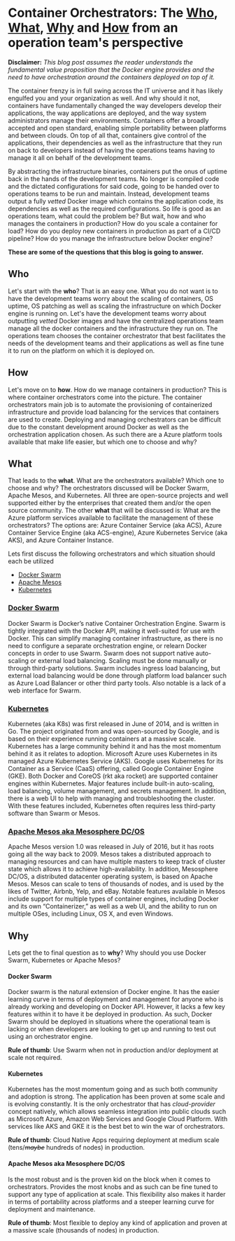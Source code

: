 # Container Orchestrators: The [Who](#who), [What](#what), [Why](#why) and [How](#how) from an operation team's perspective


**Disclaimer:** *This blog post assumes the reader understands the fundamental value proposition that the Docker engine provides and the need to have orchestration around the containers deployed on top of it.*

The container frenzy is in full swing across the IT universe and it has likely engulfed you and your organization as well. And why should it not, containers have fundamentally changed the way developers develop their applications, the way applications are deployed, and the way system administrators manage their environments. Containers offer a broadly accepted and open standard, enabling simple portability between platforms and between clouds. On top of all that, containers give control of the applications, their dependencies as well as the infrastructure that they run on back to developers instead of having the operations teams having to manage it all on behalf of the development teams. 

By abstracting the infrastructure binaries, containers put the onus of uptime back in the hands of the development teams. No longer is compiled code and the dictated configurations for said code, going to be handed over to operations teams to be run and maintain. Instead, development teams output a fully *vetted* Docker image which contains the application code, its dependencies as well as the required configurations. So life is good as an operations team, what could the problem be? But wait, how and who manages the containers in production? How do you scale a container for load? How do you deploy new containers in production as part of a CI/CD pipeline? How do you manage the infrastructure below Docker engine? 

**These are some of the questions that this blog is going to answer.**

## Who
Let's start with the **who**? That is an easy one. What you do not want is to have the development teams worry about the scaling of containers, OS uptime, OS patching as well as scaling the infrastructure on which Docker engine is running on. Let's have the development teams worry about outputting *vetted* Docker images and have the centralized operations team manage all the docker containers and the infrastructure they run on. The operations team chooses the container orchestrator that best facilitates the needs of the development teams and their applications as well as fine tune it to run on the platform on which it is deployed on.

## How
Let's move on to **how**. How do we manage containers in production? This is where container orchestrators come into the picture. The container orchestrators main job is to automate the provisioning of containerized infrastructure and provide load balancing for the services that containers are used to create. Deploying and managing orchestrators can be difficult due to the constant development around Docker as well as the orchestration application chosen. As such there are a Azure platform tools available that make life easier, but which one to choose and why? 

## What
That leads to the **what**. What are the orchestrators available? Which one to choose and why? The orchestrators discussed will be Docker Swarm, Apache Mesos, and Kubernetes. All three are open-source projects and well supported either by the enterprises that created them and/or the open source community. The other **what** that will be discussed is: What are the Azure platform services available to facilitate the management of these orchestrators? The options are: Azure Container Service (aka ACS), Azure Container Service Engine (aka ACS-engine), Azure Kubernetes Service (aka AKS), and Azure Container Instance.

Lets first discuss the following orchestrators and which situation should each be utilized
*   [Docker Swarm](#docker-swarm)
*   [Apache Mesos](#apache-mesos)
*   [Kubernetes](#kubernetes)

### [Docker Swarm](https://docs.docker.com/engine/swarm/)
Docker Swarm is Docker’s native Container Orchestration Engine. Swarm is tightly integrated with the Docker API, making it well-suited for use with Docker. This can simplify managing container infrastructure, as there is no need to configure a separate orchestration engine, or relearn Docker concepts in order to use Swarm. Swarm does not support native auto-scaling or external load balancing. Scaling must be done manually or through third-party solutions. Swarm includes ingress load balancing, but external load balancing would be done through platform load balancer such as Azure Load Balancer or other third party tools. Also notable is a lack of a web interface for Swarm.

### [Kubernetes](https://kubernetes.io/docs/home/)

Kubernetes (aka K8s) was first released in June of 2014, and is written in Go. The project originated from and was open-sourced by Google, and is based on their experience running containers at a massive scale. Kubernetes has a large community behind it and has the most momentum behind it as it relates to adoption. Microsoft Azure uses Kubernetes in its managed Azure Kubernetes Service (AKS). Google uses Kubernetes for its Container as a Service (CaaS) offering, called Google Container Engine (GKE). Both Docker and CoreOS (rkt aka rocket) are supported container engines within Kubernetes. Major features include built-in auto-scaling, load balancing, volume management, and secrets management. In addition, there is a web UI to help with managing and troubleshooting the cluster. With these features included, Kubernetes often requires less third-party software than Swarm or Mesos.

###  [Apache Mesos aka Mesosphere DC/OS](http://mesos.apache.org/documentation/latest/)
Apache Mesos version 1.0 was released in July of 2016, but it has roots going all the way back to 2009. Mesos takes a distributed approach to managing resources and can have multiple masters to keep track of cluster state which allows it to achieve high-availability. In addition, Mesosphere DC/OS, a distributed datacenter operating system, is based on Apache Mesos. Mesos can scale to tens of thousands of nodes, and is used by the likes of Twitter, Airbnb, Yelp, and eBay. Notable features available in Mesos include support for multiple types of container engines, including Docker and its own “Containerizer,” as well as a web UI, and the ability to run on multiple OSes, including Linux, OS X, and even Windows.

## Why
Lets get the to final question as to **why**? Why should you use Docker Swarm, Kubernetes or Apache Mesos?

#### Docker Swarm
Docker swarm is the natural extension of Docker engine. It has the easier learning curve in terms of deployment and management for anyone who is already working and developing on Docker API. However, it lacks a few key features within it to have it be deployed in production. As such, Docker Swarm should be deployed in situations where the operational team is lacking or when developers are looking to get up and running to test out using an orchestrator engine. 

**Rule of thumb**: Use Swarm when not in production and/or deployment at scale not required.

#### Kubernetes
Kubernetes has the most momentum going and as such both community and adoption is strong. The application has been proven at some scale and is evolving constantly. It is the only orchestrator that has *cloud-provider* concept natively, which allows seamless integration into public clouds such as Microsoft Azure, Amazon Web Services and Google Cloud Platform. With services like AKS and GKE it is the best bet to win the war of orchestrators.

**Rule of thumb**: Cloud Native Apps requiring deployment at medium scale (tens/~~*maybe*~~ hundreds of nodes) in production.

#### Apache Mesos aka Mesosphere DC/OS
Is the most robust and is the proven kid on the block when it comes to orchestrators. Provides the most knobs and as such can be fine tuned to support any type of application at scale. This flexibility also makes it harder in terms of portability across platforms and a steeper learning curve for deployment and maintenance. 

**Rule of thumb**: Most flexible to deploy any kind of application and proven at a massive scale (thousands of nodes) in production.